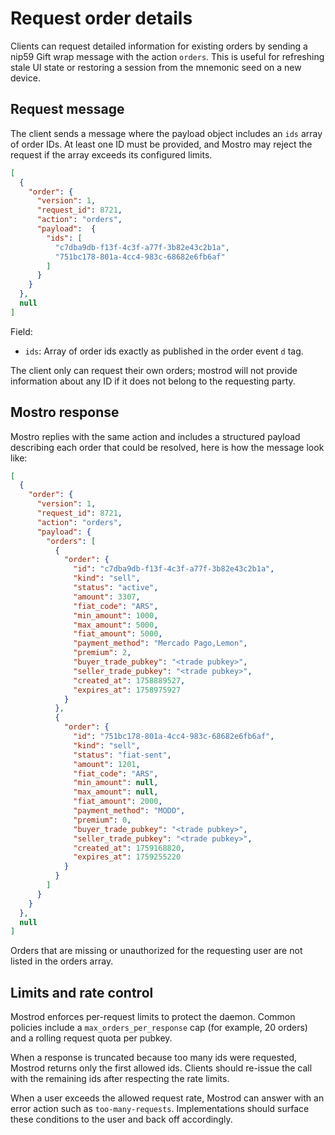 # Request order details

Clients can request detailed information for existing orders by sending a nip59 Gift wrap message with the action `orders`. This is useful for refreshing stale UI state or restoring a session from the mnemonic seed on a new device.

## Request message

The client sends a message where the payload object includes an `ids` array of order IDs. At least one ID must be provided, and Mostro may reject the request if the array exceeds its configured limits.

```json
[
  {
    "order": {
      "version": 1,
      "request_id": 8721,
      "action": "orders",
      "payload":  {
        "ids": [
          "c7dba9db-f13f-4c3f-a77f-3b82e43c2b1a",
          "751bc178-801a-4cc4-983c-68682e6fb6af"
        ]
      }
    }
  },
  null
]
```

Field:
- `ids`: Array of order ids exactly as published in the order event `d` tag.

The client only can request their own orders; mostrod will not provide information about any ID if it does not belong to the requesting party.

## Mostro response

Mostro replies with the same action and includes a structured payload describing each order that could be resolved, here is how the message look like:

```json
[
  {
    "order": {
      "version": 1,
      "request_id": 8721,
      "action": "orders",
      "payload": {
        "orders": [
          {
            "order": {
              "id": "c7dba9db-f13f-4c3f-a77f-3b82e43c2b1a",
              "kind": "sell",
              "status": "active",
              "amount": 3307,
              "fiat_code": "ARS",
              "min_amount": 1000,
              "max_amount": 5000,
              "fiat_amount": 5000,
              "payment_method": "Mercado Pago,Lemon",
              "premium": 2,
              "buyer_trade_pubkey": "<trade pubkey>",
              "seller_trade_pubkey": "<trade pubkey>",
              "created_at": 1758889527,
              "expires_at": 1758975927
            }
          },
          {
            "order": {
              "id": "751bc178-801a-4cc4-983c-68682e6fb6af",
              "kind": "sell",
              "status": "fiat-sent",
              "amount": 1201,
              "fiat_code": "ARS",
              "min_amount": null,
              "max_amount": null,
              "fiat_amount": 2000,
              "payment_method": "MODO",
              "premium": 0,
              "buyer_trade_pubkey": "<trade pubkey>",
              "seller_trade_pubkey": "<trade pubkey>",
              "created_at": 1759168820,
              "expires_at": 1759255220
            }
          }
        ]
      }
    }
  },
  null
]
```

Orders that are missing or unauthorized for the requesting user are not listed in the orders array.

## Limits and rate control

Mostrod enforces per-request limits to protect the daemon. Common policies include a `max_orders_per_response` cap (for example, 20 orders) and a rolling request quota per pubkey.

When a response is truncated because too many ids were requested, Mostrod returns only the first allowed ids. Clients should re-issue the call with the remaining ids after respecting the rate limits.

When a user exceeds the allowed request rate, Mostrod can answer with an error action such as `too-many-requests`. Implementations should surface these conditions to the user and back off accordingly.